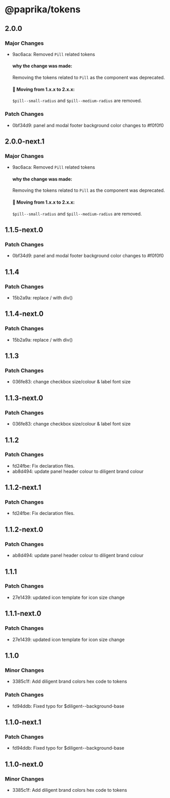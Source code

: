 # @paprika/tokens

## 2.0.0

### Major Changes

- 9ac6aca: Removed `Pill` related tokens

  #### why the change was made:

  Removing the tokens related to `Pill` as the component was deprecated.

  #### 👷 Moving from 1.x.x to 2.x.x:

  `$pill--small-radius` and `$pill--medium-radius` are removed.

### Patch Changes

- 0bf34d9: panel and modal footer background color changes to #f0f0f0

## 2.0.0-next.1

### Major Changes

- 9ac6aca: Removed `Pill` related tokens

  #### why the change was made:

  Removing the tokens related to `Pill` as the component was deprecated.

  #### 👷 Moving from 1.x.x to 2.x.x:

  `$pill--small-radius` and `$pill--medium-radius` are removed.

## 1.1.5-next.0

### Patch Changes

- 0bf34d9: panel and modal footer background color changes to #f0f0f0

## 1.1.4

### Patch Changes

- 15b2a9a: replace / with div()

## 1.1.4-next.0

### Patch Changes

- 15b2a9a: replace / with div()

## 1.1.3

### Patch Changes

- 036fe83: change checkbox size/colour & label font size

## 1.1.3-next.0

### Patch Changes

- 036fe83: change checkbox size/colour & label font size

## 1.1.2

### Patch Changes

- fd24fbe: Fix declaration files.
- ab8d494: update panel header colour to diligent brand colour

## 1.1.2-next.1

### Patch Changes

- fd24fbe: Fix declaration files.

## 1.1.2-next.0

### Patch Changes

- ab8d494: update panel header colour to diligent brand colour

## 1.1.1

### Patch Changes

- 27e1439: updated icon template for icon size change

## 1.1.1-next.0

### Patch Changes

- 27e1439: updated icon template for icon size change

## 1.1.0

### Minor Changes

- 3385c1f: Add diligent brand colors hex code to tokens

### Patch Changes

- fd94ddb: Fixed typo for \$diligent--background-base

## 1.1.0-next.1

### Patch Changes

- fd94ddb: Fixed typo for \$diligent--background-base

## 1.1.0-next.0

### Minor Changes

- 3385c1f: Add diligent brand colors hex code to tokens
